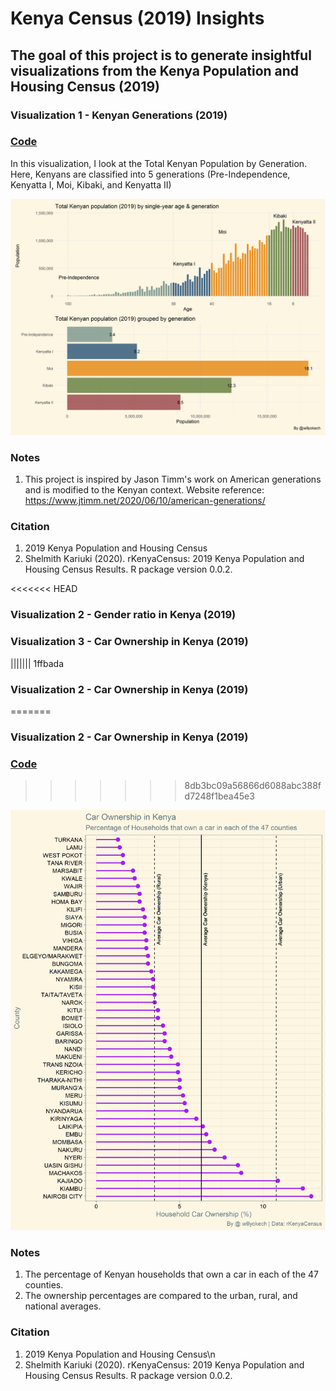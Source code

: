 # Kenya Census (2019) Insights
## The goal of this project is to generate insightful visualizations from the Kenya Population and Housing Census (2019)

### Visualization 1 - Kenyan Generations (2019)
### [Code](https://github.com/wokech/kenya_census_2019_insights/blob/main/R_scripts/knbs_pop_generation_2019.R)
In this visualization, I look at the Total Kenyan Population by Generation. 
Here, Kenyans are classified into 5 generations (Pre-Independence, Kenyatta I, Moi, Kibaki, and Kenyatta II)

![alt text](https://github.com/wokech/kenya_census_2019_insights/blob/main/images/knbs_pop_generation_2019_3.png)

### Notes
1) This project is inspired by Jason Timm's work on American generations and is modified to the Kenyan context.
Website reference: https://www.jtimm.net/2020/06/10/american-generations/

### Citation
1) 2019 Kenya Population and Housing Census
2) Shelmith Kariuki (2020). rKenyaCensus: 2019 Kenya Population and Housing Census Results. R package version 0.0.2.

<<<<<<< HEAD
### Visualization 2 - Gender ratio in Kenya (2019)



### Visualization 3 - Car Ownership in Kenya (2019)
||||||| 1ffbada
### Visualization 2 - Car Ownership in Kenya (2019)
=======
### Visualization 2 - Car Ownership in Kenya (2019)
### [Code](https://github.com/wokech/kenya_census_2019_insights/blob/main/R_scripts/car_ownership.R)
>>>>>>> 8db3bc09a56866d6088abc388fd7248f1bea45e3

![alt text](https://github.com/wokech/kenya_census_2019_insights/blob/main/images/car_census_viz.png)

### Notes
1) The percentage of Kenyan households that own a car in each of the 47 counties. 
2) The ownership percentages are compared to the urban, rural, and national averages.

### Citation 
1) 2019 Kenya Population and Housing Census\n
2) Shelmith Kariuki (2020). rKenyaCensus: 2019 Kenya Population and Housing Census Results. R package version 0.0.2.




